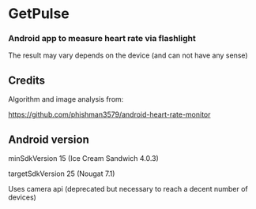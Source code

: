 # GetPulse
### Android app to measure heart rate via flashlight
 
The result may vary depends on the device (and can not have any sense)

## Credits
Algorithm and image analysis from:

https://github.com/phishman3579/android-heart-rate-monitor

## Android version
minSdkVersion 15 (Ice Cream Sandwich 4.0.3)

targetSdkVersion 25 (Nougat 7.1)

Uses camera api (deprecated but necessary to reach a decent number of devices)
